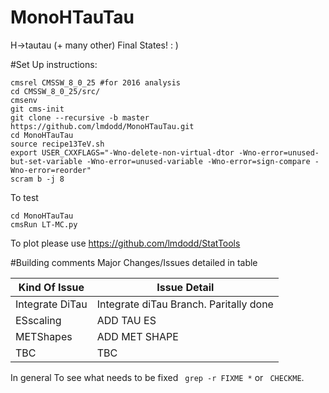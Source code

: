 MonoHTauTau
==========

H->tautau (+ many other) Final States! : )


#Set Up instructions:

```
cmsrel CMSSW_8_0_25 #for 2016 analysis
cd CMSSW_8_0_25/src/
cmsenv
git cms-init 
git clone --recursive -b master https://github.com/lmdodd/MonoHTauTau.git   
cd MonoHTauTau
source recipe13TeV.sh
export USER_CXXFLAGS="-Wno-delete-non-virtual-dtor -Wno-error=unused-but-set-variable -Wno-error=unused-variable -Wno-error=sign-compare -Wno-error=reorder"
scram b -j 8
```

To test 

```
cd MonoHTauTau
cmsRun LT-MC.py
```


To plot please use https://github.com/lmdodd/StatTools

#Building comments
Major Changes/Issues detailed in table

| Kind Of Issue  | Issue Detail |
| ------------- | ------------- |
| Integrate DiTau  | Integrate diTau Branch. Paritally done |
| ESscaling | ADD TAU ES |
| METShapes | ADD MET SHAPE |
| TBC | TBC |

In general To see what needs to be fixed ``` grep -r FIXME *``` or ``` CHECKME```.



